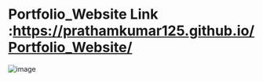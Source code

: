 # Portfolio_Website Link :https://prathamkumar125.github.io/Portfolio_Website/
![image](https://github.com/PrathamKumar125/Portfolio_Website/assets/115283906/10e81384-6b15-428f-9041-ed6f1377ef2a)
